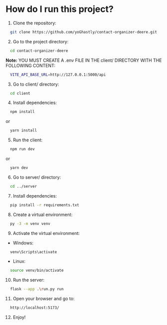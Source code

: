# How do I run this project?

1. Clone the repository:

```bash
  git clone https://github.com/yoGhastly/contact-organizer-deere.git
```

2. Go to the project directory:

```bash
  cd contact-organizer-deere
```

**Note:** YOU MUST CREATE A .env FILE IN THE client/ DIRECTORY WITH THE FOLLOWING CONTENT:

```bash
  VITE_API_BASE_URL=http://127.0.0.1:5000/api
```

3. Go to client/ directory:

```bash
  cd client
```

4. Install dependencies:

```bash
  npm install
```

or

```bash
  yarn install
```

5. Run the client:

```bash
  npm run dev
```

or

```bash
  yarn dev
```

6. Go to server/ directory:

```bash
  cd ../server
```

7. Install dependencies:

```bash
  pip install -r requirements.txt
```

8. Create a virtual environment:

```bash
  py -3 -m venv venv
```

9. Activate the virtual environment:

- Windows:

```bash
  venv\Scripts\activate
```

- Linux:

```bash
  source venv/bin/activate
```

10. Run the server:

```bash
  flask --app .\run.py run
```

11. Open your browser and go to:

```bash
  http://localhost:5173/
```

12. Enjoy!
